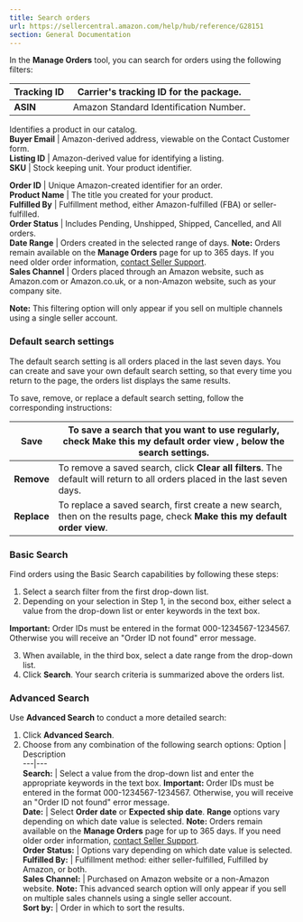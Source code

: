 ```yaml
---
title: Search orders
url: https://sellercentral.amazon.com/help/hub/reference/G28151
section: General Documentation
---
```


In the **Manage Orders** tool, you can search for orders using the following
filters:

**Tracking ID** | Carrier's tracking ID for the package.  
---|---  
**ASIN** | Amazon Standard Identification Number.   
  
Identifies a product in our catalog.  
**Buyer Email** | Amazon-derived address, viewable on the Contact Customer form.  
**Listing ID** | Amazon-derived value for identifying a listing.  
**SKU** | Stock keeping unit. Your product identifier.   
  
  
**Order ID** | Unique Amazon-created identifier for an order.  
**Product Name** | The title you created for your product.  
**Fulfilled By** | Fulfillment method, either Amazon-fulfilled (FBA) or seller-fulfilled.  
**Order Status** | Includes Pending, Unshipped, Shipped, Cancelled, and All orders.  
**Date Range** | Orders created in the selected range of days. **Note:** Orders remain available on the **Manage Orders** page for up to 365 days. If you need older order information, [contact Seller Support](/hz/contact-us).  
**Sales Channel** |  Orders placed through an Amazon website, such as Amazon.com or Amazon.co.uk, or a non-Amazon website, such as your company site.   
  
**Note:** This filtering option will only appear if you sell on multiple
channels using a single seller account.  
  
### Default search settings

The default search setting is all orders placed in the last seven days. You
can create and save your own default search setting, so that every time you
return to the page, the orders list displays the same results.

To save, remove, or replace a default search setting, follow the corresponding
instructions:

**Save** | To save a search that you want to use regularly, check **Make this my default order view** , below the search settings.  
---|---  
**Remove** | To remove a saved search, click **Clear all filters**. The default will return to all orders placed in the last seven days.  
**Replace** | To replace a saved search, first create a new search, then on the results page, check **Make this my default order view**.  
  
### Basic Search

Find orders using the Basic Search capabilities by following these steps:  

  1. Select a search filter from the first drop-down list.
  2. Depending on your selection in Step 1, in the second box, either select a value from the drop-down list or enter keywords in the text box.

**Important:** Order IDs must be entered in the format 000-1234567-1234567.
Otherwise you will receive an "Order ID not found" error message.

  3. When available, in the third box, select a date range from the drop-down list.
  4. Click **Search**. Your search criteria is summarized above the orders list.

  
  

### Advanced Search

Use **Advanced Search** to conduct a more detailed search:  

  1. Click **Advanced Search**.
  2. Choose from any combination of the following search options: Option | Description  
---|---  
**Search:** | Select a value from the drop-down list and enter the appropriate keywords in the text box. **Important:** Order IDs must be entered in the format 000-1234567-1234567. Otherwise, you will receive an "Order ID not found" error message.  
**Date:** | Select **Order date** or **Expected ship date**. **Range** options vary depending on which date value is selected. **Note:** Orders remain available on the **Manage Orders** page for up to 365 days. If you need older order information, [contact Seller Support](/hz/contact-us).  
**Order Status:** | Options vary depending on which date value is selected.  
**Fulfilled By:** | Fulfillment method: either seller-fulfilled, Fulfilled by Amazon, or both.  
**Sales Channel:** | Purchased on Amazon website or a non-Amazon website. **Note:** This advanced search option will only appear if you sell on multiple sales channels using a single seller account.  
**Sort by:** | Order in which to sort the results.  

  
  

